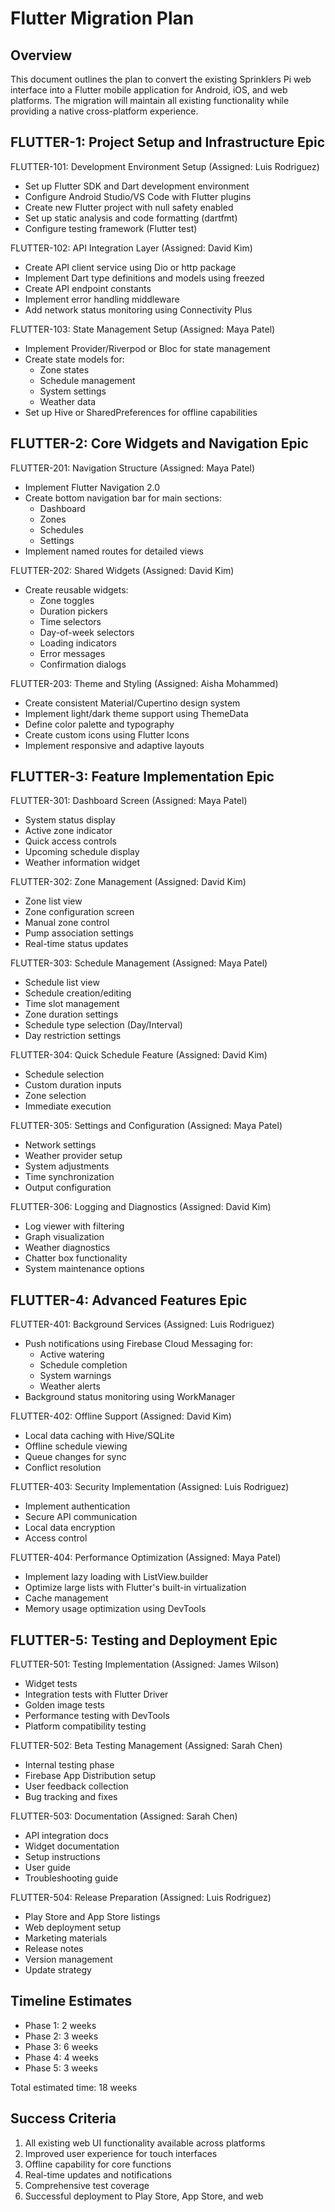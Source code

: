 # Flutter Migration Plan

## Overview
This document outlines the plan to convert the existing Sprinklers Pi web interface into a Flutter mobile application for Android, iOS, and web platforms. The migration will maintain all existing functionality while providing a native cross-platform experience.

## FLUTTER-1: Project Setup and Infrastructure Epic

FLUTTER-101: Development Environment Setup (Assigned: Luis Rodriguez)
- Set up Flutter SDK and Dart development environment
- Configure Android Studio/VS Code with Flutter plugins
- Create new Flutter project with null safety enabled
- Set up static analysis and code formatting (dartfmt)
- Configure testing framework (Flutter test)

FLUTTER-102: API Integration Layer (Assigned: David Kim)
- Create API client service using Dio or http package
- Implement Dart type definitions and models using freezed
- Create API endpoint constants
- Implement error handling middleware
- Add network status monitoring using Connectivity Plus

FLUTTER-103: State Management Setup (Assigned: Maya Patel)
- Implement Provider/Riverpod or Bloc for state management
- Create state models for:
  - Zone states
  - Schedule management
  - System settings
  - Weather data
- Set up Hive or SharedPreferences for offline capabilities

## FLUTTER-2: Core Widgets and Navigation Epic

FLUTTER-201: Navigation Structure (Assigned: Maya Patel)
- Implement Flutter Navigation 2.0
- Create bottom navigation bar for main sections:
  - Dashboard
  - Zones
  - Schedules
  - Settings
- Implement named routes for detailed views

FLUTTER-202: Shared Widgets (Assigned: David Kim)
- Create reusable widgets:
  - Zone toggles
  - Duration pickers
  - Time selectors
  - Day-of-week selectors
  - Loading indicators
  - Error messages
  - Confirmation dialogs

FLUTTER-203: Theme and Styling (Assigned: Aisha Mohammed)
- Create consistent Material/Cupertino design system
- Implement light/dark theme support using ThemeData
- Define color palette and typography
- Create custom icons using Flutter Icons
- Implement responsive and adaptive layouts

## FLUTTER-3: Feature Implementation Epic

FLUTTER-301: Dashboard Screen (Assigned: Maya Patel)
- System status display
- Active zone indicator
- Quick access controls
- Upcoming schedule display
- Weather information widget

FLUTTER-302: Zone Management (Assigned: David Kim)
- Zone list view
- Zone configuration screen
- Manual zone control
- Pump association settings
- Real-time status updates

FLUTTER-303: Schedule Management (Assigned: Maya Patel)
- Schedule list view
- Schedule creation/editing
- Time slot management
- Zone duration settings
- Schedule type selection (Day/Interval)
- Day restriction settings

FLUTTER-304: Quick Schedule Feature (Assigned: David Kim)
- Schedule selection
- Custom duration inputs
- Zone selection
- Immediate execution

FLUTTER-305: Settings and Configuration (Assigned: Maya Patel)
- Network settings
- Weather provider setup
- System adjustments
- Time synchronization
- Output configuration

FLUTTER-306: Logging and Diagnostics (Assigned: David Kim)
- Log viewer with filtering
- Graph visualization
- Weather diagnostics
- Chatter box functionality
- System maintenance options

## FLUTTER-4: Advanced Features Epic

FLUTTER-401: Background Services (Assigned: Luis Rodriguez)
- Push notifications using Firebase Cloud Messaging for:
  - Active watering
  - Schedule completion
  - System warnings
  - Weather alerts
- Background status monitoring using WorkManager

FLUTTER-402: Offline Support (Assigned: David Kim)
- Local data caching with Hive/SQLite
- Offline schedule viewing
- Queue changes for sync
- Conflict resolution

FLUTTER-403: Security Implementation (Assigned: Luis Rodriguez)
- Implement authentication
- Secure API communication
- Local data encryption
- Access control

FLUTTER-404: Performance Optimization (Assigned: Maya Patel)
- Implement lazy loading with ListView.builder
- Optimize large lists with Flutter's built-in virtualization
- Cache management
- Memory usage optimization using DevTools

## FLUTTER-5: Testing and Deployment Epic

FLUTTER-501: Testing Implementation (Assigned: James Wilson)
- Widget tests
- Integration tests with Flutter Driver
- Golden image tests
- Performance testing with DevTools
- Platform compatibility testing

FLUTTER-502: Beta Testing Management (Assigned: Sarah Chen)
- Internal testing phase
- Firebase App Distribution setup
- User feedback collection
- Bug tracking and fixes

FLUTTER-503: Documentation (Assigned: Sarah Chen)
- API integration docs
- Widget documentation
- Setup instructions
- User guide
- Troubleshooting guide

FLUTTER-504: Release Preparation (Assigned: Luis Rodriguez)
- Play Store and App Store listings
- Web deployment setup
- Marketing materials
- Release notes
- Version management
- Update strategy

## Timeline Estimates
- Phase 1: 2 weeks
- Phase 2: 3 weeks
- Phase 3: 6 weeks
- Phase 4: 4 weeks
- Phase 5: 3 weeks

Total estimated time: 18 weeks

## Success Criteria
1. All existing web UI functionality available across platforms
2. Improved user experience for touch interfaces
3. Offline capability for core functions
4. Real-time updates and notifications
5. Comprehensive test coverage
6. Successful deployment to Play Store, App Store, and web
